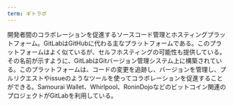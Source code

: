 ```yaml
---
term: ギトラボ
---
```

開発者間のコラボレーションを促進するソースコード管理とホスティングプラットフォーム。GitLabはGitHubに代わる主なプラットフォームである。このプラットフォームはよく似ているが、セルフホスティングの可能性も提供している。その名前が示すように、GitLabはGitバージョン管理システム上に構築されている。このプラットフォームは、コードの変更を追跡し、バージョンを管理し、プルリクエストやissueのようなツールを使ってコラボレーションを促進することができる。Samourai Wallet、Whirlpool、RoninDojoなどのビットコイン関連のプロジェクトがGitLabを利用している。
